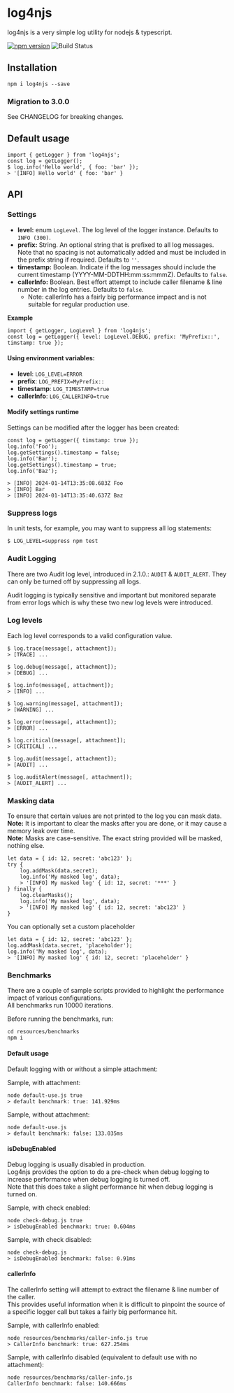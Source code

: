 # log4njs

log4njs is a very simple log utility for nodejs & typescript.

[![npm version](https://badge.fury.io/js/log4njs.svg)](https://badge.fury.io/js/log4njs)
![Build Status](https://github.com/By-Nordenfelt-AB/log4njs/actions/workflows/main.yml/badge.svg)


## Installation
```
npm i log4njs --save
```

### Migration to 3.0.0
See CHANGELOG for breaking changes.

## Default usage
```
import { getLogger } from 'log4njs';
const log = getLogger();
$ log.info('Hello world', { foo: 'bar' });
> '[INFO] Hello world' { foo: 'bar' }
```

## API

### Settings
* **level:** enum `LogLevel`. The log level of the logger instance. Defaults to `INFO (300)`.
* **prefix:** String. An optional string that is prefixed to all log messages. Note that no spacing is not automatically added and must be included in the prefix string if required. Defaults to `''`.
* **timestamp:** Boolean. Indicate if the log messages should include the current timestamp (YYYY-MM-DDTHH:mm:ss:mmmZ). Defaults to `false`.
* **callerInfo:** Boolean. Best effort attempt to include caller filename & line number in the log entries. Defaults to `false`.
  * Note: callerInfo has a fairly big performance impact and is not suitable for regular production use.

**Example**
```
import { getLogger, LogLevel } from 'log4njs';
const log = getLogger({ level: LogLevel.DEBUG, prefix: 'MyPrefix::', timstamp: true });
```

#### Using environment variables:
* **level**: `LOG_LEVEL=ERROR`
* **prefix**: `LOG_PREFIX=MyPrefix::`
* **timestamp**: `LOG_TIMESTAMP=true`
* **callerInfo**: `LOG_CALLERINFO=true`

#### Modify settings runtime
Settings can be modified after the logger has been created:
```
const log = getLogger({ timstamp: true });
log.info('Foo');
log.getSettings().timestamp = false;
log.info('Bar');
log.getSettings().timestamp = true;
log.info('Baz');

> [INFO] 2024-01-14T13:35:08.683Z Foo
> [INFO] Bar
> [INFO] 2024-01-14T13:35:40.637Z Baz
```

### Suppress logs
In unit tests, for example, you may want to suppress all log statements:
```
$ LOG_LEVEL=suppress npm test
```

### Audit Logging
There are two Audit log level, introduced in 2.1.0.: `AUDIT` & `AUDIT_ALERT`.
They can only be turned off by suppressing all logs.

Audit logging is typically sensitive and important but monitored separate from error logs
which is why these two new log levels were introduced.

### Log levels
Each log level corresponds to a valid configuration value.
```
$ log.trace(message[, attachment]);
> [TRACE] ...

$ log.debug(message[, attachment]);
> [DEBUG] ... 

$ log.info(message[, attachment]);
> [INFO] ...

$ log.warning(message[, attachment]);
> [WARNING] ...

$ log.error(message[, attachment]);
> [ERROR] ...

$ log.critical(message[, attachment]);
> [CRITICAL] ...

$ log.audit(message[, attachment]);
> [AUDIT] ...

$ log.auditAlert(message[, attachment]);
> [AUDIT_ALERT] ...
```
### Masking data
To ensure that certain values are not printed to the log you can mask data.<br>
**Note:** It is important to clear the masks after you are done, or it may cause a memory leak over time.<br>
**Note:** Masks are case-sensitive. The exact string provided will be masked, nothing else.
```
let data = { id: 12, secret: 'abc123' };
try {
    log.addMask(data.secret);
    log.info('My masked log', data);
    > '[INFO] My masked log' { id: 12, secret: '***' }
} finally {
    log.clearMasks();
    log.info('My masked log', data);
    > '[INFO] My masked log' { id: 12, secret: 'abc123' }
}
```

You can optionally set a custom placeholder
```
let data = { id: 12, secret: 'abc123' };
log.addMask(data.secret, 'placeholder');
log.info('My masked log', data);
> '[INFO] My masked log' { id: 12, secret: 'placeholder' }

```


### Benchmarks
There are a couple of sample scripts provided to highlight the performance impact of various configurations.<br>
All benchmarks run 10000 iterations.

Before running the benchmarks, run:
```
cd resources/benchmarks
npm i
```

#### Default usage
Default logging with or without a simple attachment:

Sample, with attachment:
```
node default-use.js true
> default benchmark: true: 141.929ms
```

Sample, without attachment:
```
node default-use.js
> default benchmark: false: 133.035ms
```

#### isDebugEnabled
Debug logging is usually disabled in production.<br>
Log4njs provides the option to do a pre-check when debug logging to increase performance when debug logging is turned off.<br>
Note that this does take a slight performance hit when debug logging is turned on.

Sample, with check enabled:
```
node check-debug.js true
> isDebugEnabled benchmark: true: 0.604ms
```

Sample, with check disabled:
```
node check-debug.js
> isDebugEnabled benchmark: false: 0.91ms
```

#### callerInfo
The callerInfo setting will attempt to extract the filename & line number of the caller.<br>
This provides useful information when it is difficult to pinpoint the source of a specific logger call but takes a fairly big performance hit.

Sample, with callerInfo enabled:
```
node resources/benchmarks/caller-info.js true
> CallerInfo benchmark: true: 627.254ms
```

Sample, with callerInfo disabled (equivalent to default use with no attachment):
```
node resources/benchmarks/caller-info.js
CallerInfo benchmark: false: 140.666ms
```
